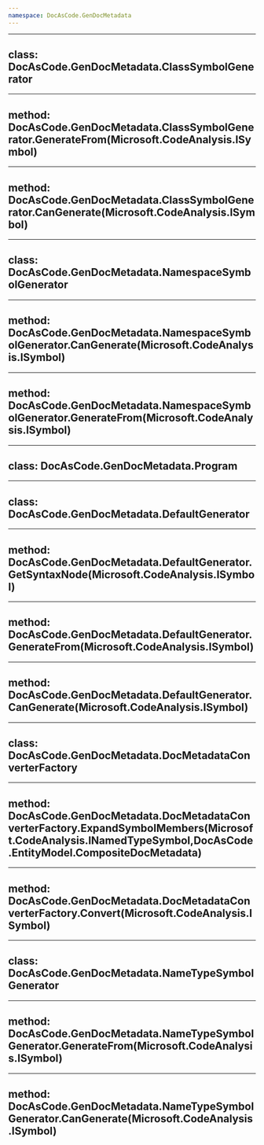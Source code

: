 ```yaml
---
namespace: DocAsCode.GenDocMetadata
---
```


---
class: DocAsCode.GenDocMetadata.ClassSymbolGenerator
---

---
method: DocAsCode.GenDocMetadata.ClassSymbolGenerator.GenerateFrom(Microsoft.CodeAnalysis.ISymbol)
---

---
method: DocAsCode.GenDocMetadata.ClassSymbolGenerator.CanGenerate(Microsoft.CodeAnalysis.ISymbol)
---

---
class: DocAsCode.GenDocMetadata.NamespaceSymbolGenerator
---

---
method: DocAsCode.GenDocMetadata.NamespaceSymbolGenerator.CanGenerate(Microsoft.CodeAnalysis.ISymbol)
---

---
method: DocAsCode.GenDocMetadata.NamespaceSymbolGenerator.GenerateFrom(Microsoft.CodeAnalysis.ISymbol)
---

---
class: DocAsCode.GenDocMetadata.Program
---

---
class: DocAsCode.GenDocMetadata.DefaultGenerator
---

---
method: DocAsCode.GenDocMetadata.DefaultGenerator.GetSyntaxNode(Microsoft.CodeAnalysis.ISymbol)
---

---
method: DocAsCode.GenDocMetadata.DefaultGenerator.GenerateFrom(Microsoft.CodeAnalysis.ISymbol)
---

---
method: DocAsCode.GenDocMetadata.DefaultGenerator.CanGenerate(Microsoft.CodeAnalysis.ISymbol)
---

---
class: DocAsCode.GenDocMetadata.DocMetadataConverterFactory
---

---
method: DocAsCode.GenDocMetadata.DocMetadataConverterFactory.ExpandSymbolMembers(Microsoft.CodeAnalysis.INamedTypeSymbol,DocAsCode.EntityModel.CompositeDocMetadata)
---

---
method: DocAsCode.GenDocMetadata.DocMetadataConverterFactory.Convert(Microsoft.CodeAnalysis.ISymbol)
---

---
class: DocAsCode.GenDocMetadata.NameTypeSymbolGenerator
---

---
method: DocAsCode.GenDocMetadata.NameTypeSymbolGenerator.GenerateFrom(Microsoft.CodeAnalysis.ISymbol)
---

---
method: DocAsCode.GenDocMetadata.NameTypeSymbolGenerator.CanGenerate(Microsoft.CodeAnalysis.ISymbol)
---

